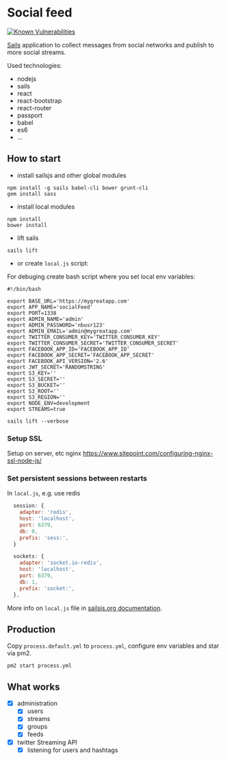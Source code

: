 # Social feed

[![Known Vulnerabilities](https://snyk.io/test/github/ra100/sails-social-feed/badge.svg)](https://snyk.io/test/github/ra100/sails-social-feed)

[Sails](http://sailsjs.org) application to collect messages from social networks and publish to more social streams.

Used technologies:
- nodejs
- sails
- react
- react-bootstrap
- react-router
- passport
- babel
- es6
- ...

## How to start
- install sailsjs and other global modules

```shell
npm install -g sails babel-cli bower grunt-cli
gem install sass
```

- install local modules

```shell
npm install
bower install
```

- lift sails

```shell
sails lift
```

- or create `local.js` script:

For debuging create bash script where you set local env variables:

```shell
#!/bin/bash

export BASE_URL='https://mygreatapp.com'
export APP_NAME='socialFeed'
export PORT=1338
export ADMIN_NAME='admin'
export ADMIN_PASSWORD='nbusr123'
export ADMIN_EMAIL='admin@mygreatapp.com'
export TWITTER_CONSUMER_KEY='TWITTER_CONSUMER_KEY'
export TWITTER_CONSUMER_SECRET='TWITTER_CONSUMER_SECRET'
export FACEBOOK_APP_ID='FACEBOOK_APP_ID'
export FACEBOOK_APP_SECRET='FACEBOOK_APP_SECRET'
export FACEBOOK_API_VERSION='2.6'
export JWT_SECRET='RANDOMSTRING'
export S3_KEY=''
export S3_SECRET=''
export S3_BUCKET=''
export S3_ROOT=''
export S3_REGION=''
export NODE_ENV=development
export STREAMS=true

sails lift --verbose
```

### Setup SSL

Setup on server, etc nginx <https://www.sitepoint.com/configuring-nginx-ssl-node-js/>

### Set persistent sessions between restarts

In `local.js`, e.g. use redis

```js
  session: {
    adapter: 'redis',
    host: 'localhost',
    port: 6379,
    db: 0,
    prefix: 'sess:',
  }

  sockets: {
    adapter: 'socket.io-redis',
    host: 'localhost',
    port: 6379,
    db: 1,
    prefix: 'socket:',
  },
```

More info on `local.js` file in  [sailsjs.org documentation](http://sailsjs.org/#!/documentation/anatomy/myApp/config/local.js.html).

## Production

Copy `process.default.yml` to `process.yml`, configure env variables and star via pm2.

```shell
pm2 start process.yml
```

## What works
- [x] administration
  - [x] users
  - [x] streams
  - [x] groups
  - [x] feeds

- [x] twitter Streaming API
  - [x] listening for users and hashtags
